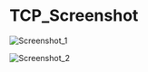 # TCP_Screenshot
![Screenshot_1](https://github.com/Sashok9203/TCP_Screenshot/assets/56803757/e827a4c3-02b1-4dbd-b9e8-b36776331717)

![Screenshot_2](https://github.com/Sashok9203/TCP_Screenshot/assets/56803757/ff69b8c8-34ed-4525-a934-81cba9e1218e)
